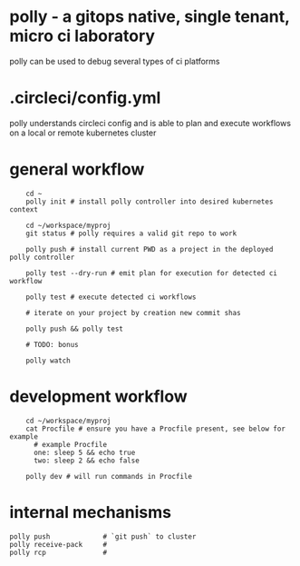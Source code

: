 # polly - a gitops native, single tenant, micro ci laboratory

polly can be used to debug several types of ci platforms

# .circleci/config.yml

polly understands circleci config and is able to plan and execute workflows on a local or remote kubernetes cluster

# general workflow

        cd ~
        polly init # install polly controller into desired kubernetes context

        cd ~/workspace/myproj
        git status # polly requires a valid git repo to work

        polly push # install current PWD as a project in the deployed polly controller

        polly test --dry-run # emit plan for execution for detected ci workflow

        polly test # execute detected ci workflows

        # iterate on your project by creation new commit shas

        polly push && polly test

        # TODO: bonus

        polly watch

# development workflow

        cd ~/workspace/myproj
        cat Procfile # ensure you have a Procfile present, see below for example
          # example Procfile
          one: sleep 5 && echo true
          two: sleep 2 && echo false

        polly dev # will run commands in Procfile

# internal mechanisms

    polly push             # `git push` to cluster
    polly receive-pack     #
    polly rcp              #

